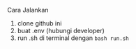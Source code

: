 Cara Jalankan

1. clone github ini
2. buat .env (hubungi developer)
3. run .sh di terminal dengan `bash run.sh`

